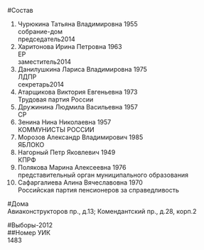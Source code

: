 #Состав  
1. Чурюкина Татьяна Владимировна 1955  
    собрание-дом  
    председатель2014  
2. Харитонова Ирина Петровна 1963  
    ЕР  
    заместитель2014  
3. Данилушкина Лариса Владимировна 1975  
    ЛДПР  
    секретарь2014  
4. Атарщикова Виктория Евгеньевна 1973  
    Трудовая партия России  
5. Дружинина Людмила Васильевна 1957  
    СР  
6. Зенина Нина Николаевна 1957  
    КОММУНИСТЫ РОССИИ  
7. Морозов Александр Владимирович 1985  
    ЯБЛОКО  
8. Нагорный Петр Яковлевич 1949  
    КПРФ  
9. Полякова Марина Алексеевна 1976  
    представительный орган муниципального образования  
10. Сафаргалиева Алина Вячеславовна 1970  
    Российская партия пенсионеров за справедливость  

#Дома  
Авиаконструкторов пр., д.13; Комендантский пр., д.28, корп.2  
  
#Выборы-2012  
##Номер УИК  
1483  

